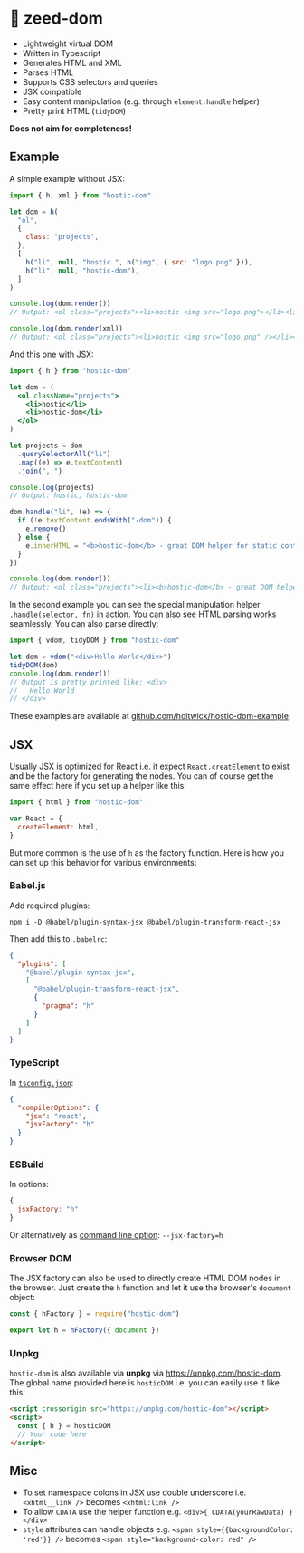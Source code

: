 # 🌱 zeed-dom

- Lightweight virtual DOM
- Written in Typescript
- Generates HTML and XML
- Parses HTML
- Supports CSS selectors and queries
- JSX compatible
- Easy content manipulation (e.g. through `element.handle` helper)
- Pretty print HTML (`tidyDOM`)

**Does not aim for completeness!**

## Example

A simple example without JSX:

```js
import { h, xml } from "hostic-dom"

let dom = h(
  "ol",
  {
    class: "projects",
  },
  [
    h("li", null, "hostic ", h("img", { src: "logo.png" })),
    h("li", null, "hostic-dom"),
  ]
)

console.log(dom.render())
// Output: <ol class="projects"><li>hostic <img src="logo.png"></li><li>hostic-dom</li></ol>

console.log(dom.render(xml))
// Output: <ol class="projects"><li>hostic <img src="logo.png" /></li><li>hostic-dom</li></ol>
```

And this one with JSX:

```jsx
import { h } from "hostic-dom"

let dom = (
  <ol className="projects">
    <li>hostic</li>
    <li>hostic-dom</li>
  </ol>
)

let projects = dom
  .querySelectorAll("li")
  .map((e) => e.textContent)
  .join(", ")

console.log(projects)
// Output: hostic, hostic-dom

dom.handle("li", (e) => {
  if (!e.textContent.endsWith("-dom")) {
    e.remove()
  } else {
    e.innerHTML = "<b>hostic-dom</b> - great DOM helper for static content"
  }
})

console.log(dom.render())
// Output: <ol class="projects"><li><b>hostic-dom</b> - great DOM helper for static content</li></ol>
```

In the second example you can see the special manipulation helper `.handle(selector, fn)` in action. You can also see HTML parsing works seamlessly. You can also parse directly:

```js
import { vdom, tidyDOM } from "hostic-dom"

let dom = vdom("<div>Hello World</div>")
tidyDOM(dom)
console.log(dom.render())
// Output is pretty printed like: <div>
//   Hello World
// </div>
```

These examples are available at [github.com/holtwick/hostic-dom-example](https://github.com/holtwick/hostic-dom-example).

## JSX

Usually JSX is optimized for React i.e. it expect `React.creatElement` to exist and be the factory for generating the nodes. You can of course get the same effect here if you set up a helper like this:

```js
import { html } from "hostic-dom"

var React = {
  createElement: html,
}
```

But more common is the use of `h` as the factory function. Here is how you can set up this behavior for various environments:

### Babel.js

Add required plugins:

```shell script
npm i -D @babel/plugin-syntax-jsx @babel/plugin-transform-react-jsx
```

Then add this to `.babelrc`:

```json
{
  "plugins": [
    "@babel/plugin-syntax-jsx",
    [
      "@babel/plugin-transform-react-jsx",
      {
        "pragma": "h"
      }
    ]
  ]
}
```

### TypeScript

In [`tsconfig.json`](https://www.typescriptlang.org/docs/handbook/compiler-options-in-msbuild.html#mappings):

```json
{
  "compilerOptions": {
    "jsx": "react",
    "jsxFactory": "h"
  }
}
```

### ESBuild

In options:

```js
{
  jsxFactory: "h"
}
```

Or alternatively as [command line option](https://github.com/evanw/esbuild#command-line-usage): `--jsx-factory=h`

### Browser DOM

The JSX factory can also be used to directly create HTML DOM nodes in the browser. Just create the `h` function and let it use the browser's `document` object:

```js
const { hFactory } = require("hostic-dom")

export let h = hFactory({ document })
```

### Unpkg

`hostic-dom` is also available via **unpkg** via <https://unpkg.com/hostic-dom>. The global name provided here is `hosticDOM` i.e. you can easily use it like this:

```html
<script crossorigin src="https://unpkg.com/hostic-dom"></script>
<script>
  const { h } = hosticDOM
  // Your code here
</script>
```

## Misc

- To set namespace colons in JSX use double underscore i.e. `<xhtml__link />` becomes `<xhtml:link />`
- To allow `CDATA` use the helper function e.g. `<div>{ CDATA(yourRawData) }</div>`
- `style` attributes can handle objects e.g. `<span style={{backgroundColor: 'red'}} />` becomes `<span style="background-color: red" />`
